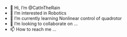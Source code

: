 - 👋 Hi, I’m @CatInTheRain
- 👀 I’m interested in Robotics
- 🌱 I’m currently learning Nonlinear control of quadrotor
- 💞️ I’m looking to collaborate on ...
- 📫 How to reach me ...

<!---
CatInTheRain/CatInTheRain is a ✨ special ✨ repository because its `README.md` (this file) appears on your GitHub profile.
You can click the Preview link to take a look at your changes.
--->
